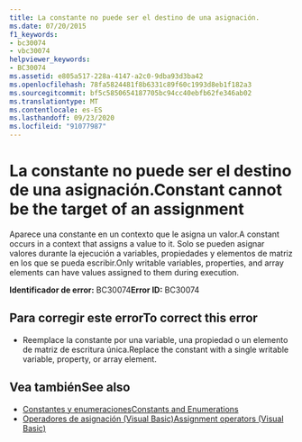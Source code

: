 ```yaml
---
title: La constante no puede ser el destino de una asignación.
ms.date: 07/20/2015
f1_keywords:
- bc30074
- vbc30074
helpviewer_keywords:
- BC30074
ms.assetid: e805a517-228a-4147-a2c0-9dba93d3ba42
ms.openlocfilehash: 78fa5824481f8b6331c89f60c1993d8eb1f182a3
ms.sourcegitcommit: bf5c5850654187705bc94cc40ebfb62fe346ab02
ms.translationtype: MT
ms.contentlocale: es-ES
ms.lasthandoff: 09/23/2020
ms.locfileid: "91077987"
---
```

# <a name="constant-cannot-be-the-target-of-an-assignment"></a><span data-ttu-id="ce3db-102">La constante no puede ser el destino de una asignación.</span><span class="sxs-lookup"><span data-stu-id="ce3db-102">Constant cannot be the target of an assignment</span></span>

<span data-ttu-id="ce3db-103">Aparece una constante en un contexto que le asigna un valor.</span><span class="sxs-lookup"><span data-stu-id="ce3db-103">A constant occurs in a context that assigns a value to it.</span></span> <span data-ttu-id="ce3db-104">Solo se pueden asignar valores durante la ejecución a variables, propiedades y elementos de matriz en los que se pueda escribir.</span><span class="sxs-lookup"><span data-stu-id="ce3db-104">Only writable variables, properties, and array elements can have values assigned to them during execution.</span></span>  
  
 <span data-ttu-id="ce3db-105">**Identificador de error:** BC30074</span><span class="sxs-lookup"><span data-stu-id="ce3db-105">**Error ID:** BC30074</span></span>  
  
## <a name="to-correct-this-error"></a><span data-ttu-id="ce3db-106">Para corregir este error</span><span class="sxs-lookup"><span data-stu-id="ce3db-106">To correct this error</span></span>  
  
- <span data-ttu-id="ce3db-107">Reemplace la constante por una variable, una propiedad o un elemento de matriz de escritura única.</span><span class="sxs-lookup"><span data-stu-id="ce3db-107">Replace the constant with a single writable variable, property, or array element.</span></span>  
  
## <a name="see-also"></a><span data-ttu-id="ce3db-108">Vea también</span><span class="sxs-lookup"><span data-stu-id="ce3db-108">See also</span></span>

- [<span data-ttu-id="ce3db-109">Constantes y enumeraciones</span><span class="sxs-lookup"><span data-stu-id="ce3db-109">Constants and Enumerations</span></span>](../programming-guide/language-features/constants-enums/index.md)
- [<span data-ttu-id="ce3db-110">Operadores de asignación (Visual Basic)</span><span class="sxs-lookup"><span data-stu-id="ce3db-110">Assignment operators (Visual Basic)</span></span>](../language-reference/operators/assignment-operators.md)
